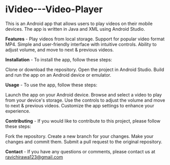 # iVideo---Video-Player
This is an Android app that allows users to play videos on their mobile devices. The app is written in Java and XML using Android Studio.

__Features__ -
Play videos from local storage.
Support for popular video format MP4.
Simple and user-friendly interface with intuitive controls.
Ability to adjust volume, and move to next & previous videos.

__Installation__ -
To install the app, follow these steps:

Clone or download the repository.
Open the project in Android Studio.
Build and run the app on an Android device or emulator.

__Usage__ -
To use the app, follow these steps:

Launch the app on your Android device.
Browse and select a video to play from your device's storage.
Use the controls to adjust the volume and move to next & previous videos.
Customize the app settings to enhance your experience.

__Contributing__ -
If you would like to contribute to this project, please follow these steps:

Fork the repository.
Create a new branch for your changes.
Make your changes and commit them.
Submit a pull request to the original repository.

__Contact__ -
If you have any questions or comments, please contact us at ravichirawa123@gmail.com
